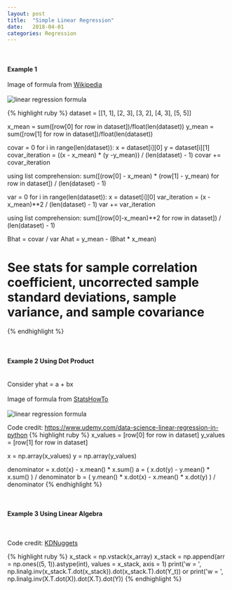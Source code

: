 ```yaml
---
layout: post
title:  "Simple Linear Regression"
date:   2018-04-01
categories: Regression
---
```

<br />
<h4>Example 1</h4>
Image of formula from <a href="https://en.wikipedia.org/wiki/Simple_linear_regression">Wikipedia</a>
<br />
<br />
<img src="https://wikimedia.org/api/rest_v1/media/math/render/svg/ac3b42d4d7b7d8d496bbca97266021f73cceac84" alt="linear regression formula" />

{% highlight ruby %}
dataset = [[1, 1], [2, 3], [3, 2], [4, 3], [5, 5]]

x_mean = sum([row[0] for row in dataset])/float(len(dataset))
y_mean = sum([row[1] for row in dataset])/float(len(dataset))

covar = 0
for i in range(len(dataset)):
    x = dataset[i][0]
    y = dataset[i][1]
    covar_iteration = ((x - x_mean) * (y -y_mean)) / (len(dataset) - 1)
    covar += covar_iteration

using list comprehension: sum([(row[0] - x_mean) * (row[1] - y_mean) for row in dataset]) / (len(dataset) - 1)

var = 0
for i in range(len(dataset)):
    x = dataset[i][0]
    var_iteration = (x - x_mean)**2  / (len(dataset) - 1)
    var += var_iteration

using list comprehension: sum([(row[0]-x_mean)**2 for row in dataset]) / (len(dataset) - 1)

Bhat = covar / var
Ahat = y_mean - (Bhat * x_mean)

# See stats for sample correlation coefficient, uncorrected sample standard deviations, sample variance, and sample covariance
{% endhighlight %}

<br />
<h4>Example 2 Using Dot Product</h4>
<br />
Consider yhat = a + bx
<br />
<br />
Image of formula from <a href="http://www.statisticshowto.com/probability-and-statistics/regression-analysis/find-a-linear-regression-equation/">StatsHowTo</a>
<br />
<br />
<img src="http://www.statisticshowto.com/wp-content/uploads/2009/11/linearregressionequations.bmp" alt="linear regression formula" />
<p>Code credit: <a href="https://www.udemy.com/data-science-linear-regression-in-python">https://www.udemy.com/data-science-linear-regression-in-python</a>
{% highlight ruby %}
x_values = [row[0] for row in dataset]
y_values = [row[1] for row in dataset]

x = np.array(x_values)
y = np.array(y_values)

denominator = x.dot(x) - x.mean() * x.sum()
a = ( x.dot(y) - y.mean() * x.sum() ) / denominator
b = ( y.mean() * x.dot(x) - x.mean() * x.dot(y) ) / denominator
{% endhighlight %}

<br />
<h4>Example 3 Using Linear Algebra</h4>
<br />
<p>Code credit: <a href="https://www.kdnuggets.com/2016/11/linear-regression-least-squares-matrix-multiplication-concise-technical-overview.html">KDNuggets</a>
</p>
{% highlight ruby %}
x_stack = np.vstack(x_array)
x_stack = np.append(arr = np.ones((5, 1)).astype(int), values = x_stack, axis = 1)
print('w = ', np.linalg.inv(x_stack.T.dot(x_stack)).dot(x_stack.T).dot(Y_t))
or
print('w = ', np.linalg.inv(X.T.dot(X)).dot(X.T).dot(Y))
{% endhighlight %}
